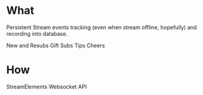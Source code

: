 What
====

Persistent Stream events tracking (even when stream offline, hopefully) and
recording into database.

New and Resubs
Gift Subs
Tips
Cheers

How
===

StreamElements Websocket API